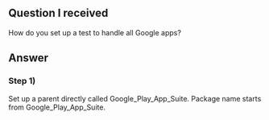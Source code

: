 
## Question I received

How do you set up a test to handle all Google apps? 

## Answer

### Step 1)  
Set up a parent directly called Google_Play_App_Suite. 
Package name starts from Google_Play_App_Suite. 

